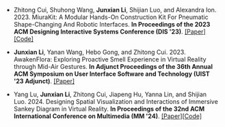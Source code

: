 - Zhitong Cui, Shuhong Wang, <strong>Junxian Li</strong>, Shijian Luo, and Alexandra Ion. 2023. MiuraKit: A Modular Hands-On Construction Kit For Pneumatic Shape-Changing And Robotic Interfaces. <strong>In Proceedings of the 2023 ACM Designing Interactive Systems Conference (DIS '23)</strong>.  [[Paper]](https://doi.org/10.1145/3563657.3596108)[[Code]](https://github.com/dinnodinosaur/Origami-Actuators)

- <strong>Junxian Li</strong>, Yanan Wang, Hebo Gong, and Zhitong Cui. 2023. AwakenFlora: Exploring Proactive Smell Experience in Virtual Reality through Mid-Air Gestures. <strong>In Adjunct Proceedings of the 36th Annual ACM Symposium on User Interface Software and Technology (UIST '23 Adjunct)</strong>. [[Paper]](https://doi.org/10.1145/3586182.3616667)

- Yang Lu, <strong>Junxian Li</strong>, Zhitong Cui, Jiapeng Hu, Yanna Lin, and Shijian Luo. 2024. Designing Spatial Visualization and Interactions of Immersive Sankey Diagram in Virtual Reality. <strong>In Proceedings of the 32nd ACM International Conference on Multimedia (MM '24)</strong>.  [[Paper]](https://doi.org/10.1145/3664647.3681460)[[Code]](https://github.com/dinnodinosaur/VRSankey)